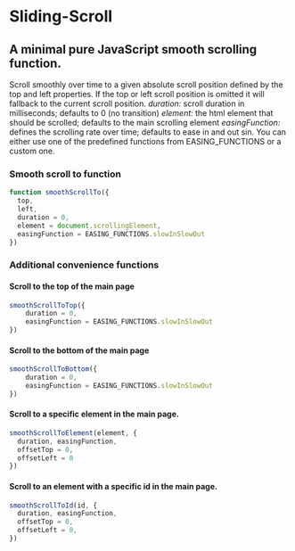 # Sliding-Scroll

## A minimal pure JavaScript smooth scrolling function.

Scroll smoothly over time to a given absolute scroll position defined by the top and left properties.
If the top or left scroll position is omitted it will fallback to the current scroll position.
*duration:* scroll duration in milliseconds; defaults to 0 (no transition)
*element:* the html element that should be scrolled; defaults to the main scrolling element
*easingFunction:* defines the scrolling rate over time; defaults to ease in and out sin.
You can either use one of the predefined functions from EASING_FUNCTIONS or a custom one.


### Smooth scroll to function

```javascript
function smoothScrollTo({
  top,
  left,
  duration = 0,
  element = document.scrollingElement,
  easingFunction = EASING_FUNCTIONS.slowInSlowOut
})
```

### Additional convenience functions

#### Scroll to the top of the main page
```javascript
smoothScrollToTop({
    duration = 0,
    easingFunction = EASING_FUNCTIONS.slowInSlowOut
})
```

#### Scroll to the bottom of the main page
```javascript
smoothScrollToBottom({
    duration = 0,
    easingFunction = EASING_FUNCTIONS.slowInSlowOut
})
```

#### Scroll to a specific element in the main page.
```javascript
smoothScrollToElement(element, {
  duration, easingFunction,
  offsetTop = 0,
  offsetLeft = 0
})
```

#### Scroll to an element with a specific id in the main page.
```javascript
smoothScrollToId(id, {
  duration, easingFunction,
  offsetTop = 0,
  offsetLeft = 0,
})
```